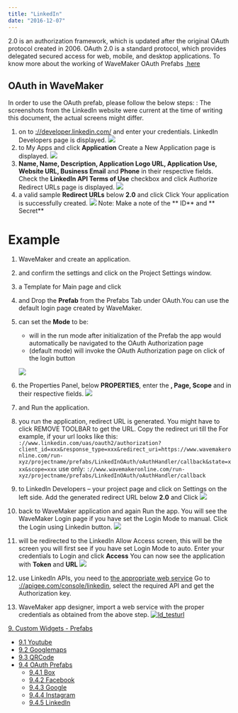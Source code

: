 ```yaml
---
title: "LinkedIn"
date: "2016-12-07"
---
```


2.0 is an authorization framework, which is updated after the original OAuth protocol created in 2006. OAuth 2.0 is a standard protocol, which provides delegated secured access for web, mobile, and desktop applications. To know more about the working of WaveMaker OAuth Prefabs [ here](/learn/app-development/widgets/prefab/oauth-prefabs/)

## OAuth in WaveMaker

In order to use the OAuth prefab, please follow the below steps: : The screenshots from the LinkedIn website were current at the time of writing this document, the actual screens might differ.

1. on to [://developer.linkedin.com/](https://developer.linkedin.com/) and enter your credentials. LinkedIn Developers page is displayed. [![](../assets/ld_homepage.png)](../assets/ld_homepage.png)
2. to My Apps and click **Application** Create a New Application page is displayed. [![](../assets/ld_createapp1.png)](../assets/ld_createapp1.png)
3. **Name, Name, Description, Application Logo URL, Application Use, Website URL, Business Email** and **Phone** in their respective fields. Check the **LinkedIn API Terms of Use** checkbox and click Authorize Redirect URLs page is displayed. [![](../assets/ld_sampleurl.png)](../assets/ld_sampleurl.png)
4. a valid sample **Redirect URLs** below **2.0** and click Click Your application is successfully created. [![](../assets/ld_success1..png)](../assets/ld_success1..png) Note: Make a note of the ** ID** and ** Secret**

# Example

1. WaveMaker and create an application.
2. and confirm the settings and click on the Project Settings window.
3. a Template for Main page and click
4. and Drop the **Prefab** from the Prefabs Tab under OAuth.You can use the default login page created by WaveMaker.
5. can set the **Mode** to be:
    
    - will in the run mode after initialization of the Prefab the app would automatically be navigated to the OAuth Authorization page
    - (default mode) will invoke the OAuth Authorization page on click of the login button
    
    [![](../assets/linkedin_design1.png)](../assets/linkedin_design1.png)
6. the Properties Panel, below **PROPERTIES**, enter the **, Page, Scope** and in their respective fields. [![](../assets/linkedin_props1.png)](../assets/linkedin_props1.png)
7. and Run the application.
8. you run the application, redirect URL is generated. You might have to click REMOVE TOOLBAR to get the URL. Copy the redirect uri till the  For example, if your url looks like this: `://www.linkedin.com/uas/oauth2/authorization?client_id=xxx&response_type=xxx&redirect_uri=https://www.wavemakeronline.com/run-xyz/projectname/prefabs/LinkedInOAuth/oAuthHandler/callback&state=xxx&scope=xxx` use only: `://www.wavemakeronline.com/run-xyz/projectname/prefabs/LinkedInOAuth/oAuthHandler/callback`
9. to LinkedIn Developers – your project page and click on Settings on the left side. Add the generated redirect URL below **2.0** and Click [![](../assets/ld_Settings.png)](../assets/ld_Settings.png)
10. back to WaveMaker application and again Run the app. You will see the WaveMaker Login page if you have set the Login Mode to manual. Click the Login using Linkedin button. [![](../assets/linkedin_run_manual.png)](../assets/linkedin_run_manual.png)
11. will be redirected to the LinkedIn Allow Access screen, this will be the screen you will first see if you have set Login Mode to auto. Enter your credentials to Login and click **Access** You can now see the application with **Token** and **URL** [![](../assets/ld_run_auto.png)](../assets/ld_run_auto.png)
12. use LinkedIn APIs, you need to [the appropriate web service](/learn/web-services/#setup) Go to [://apigee.com/console/linkedin](https://apigee.com/console/linkedin), select the required API and get the Authorization key.
13. WaveMaker app designer, import a web service with the proper credentials as obtained from the above step. [![ld_testurl](../assets/ld_testurl.png)](../assets/ld_testurl.png)

[9\. Custom Widgets - Prefabs](/learn/app-development/widgets/widget-library/#prefabs)

- [9.1 Youtube](/learn/app-development/widgets/prefab/youtube/)
- [9.2 Googlemaps](/learn/app-development/widgets/prefab/googlemaps/)
- [9.3 QRCode](/learn/app-development/widgets/prefab/qrcode/)
- [9.4 OAuth Prefabs](/learn/app-development/widgets/prefab/oauth-prefabs/)
    - [9.4.1 Box](/learn/app-development/widgets/prefab/oauth-prefabs/box/)
    - [9.4.2 Facebook](/learn/app-development/widgets/prefab/oauth-prefabs/facebook/)
    - [9.4.3 Google](/learn/app-development/widgets/prefab/oauth-prefabs/google/)
    - [9.4.4 Instagram](learn/app-development/widgets/prefab/oauth-prefabs/instagram/)
    - [9.4.5 LinkedIn](#)
